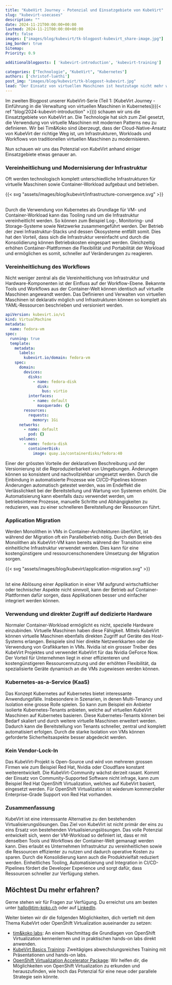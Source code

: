 ```yaml
---
title: "KubeVirt Journey - Potenzial und Einsatzgebiete von KubeVirt"
slug: "kubevirt-usecases"
description: ""
date: 2024-11-21T00:00:00+00:00
lastmod: 2024-11-21T00:00:00+00:00
draft: false
images: ["images/blog/kubevirt/tk-blogpost-kubevirt_share-image.jpg"]
img_border: true
Sitemap:
Priority: 0.9

additionalblogposts: [ 'kubevirt-introduction', 'kubevirt-training']

categories: ["Technologie", "KubeVirt", "Kubernetes"]
authors: ['christof-luethi']
post_img: "images/blog/kubevirt/tk-blogpost-kubevirt.jpg"
lead: "Der Einsatz von virtuellen Maschinen ist heutzutage nicht mehr wegzudenken. Neben dem Ersatz von bestehenden Virtualisierungslösungen bietet KubeVirt das Potenzial um Infrastrukturen und Workflows zu modernisieren."
---
```


Im zweiten Blogpost unserer KubeVirt-Serie (Teil 1: [KubeVirt Journey - Einführung in die Verwaltung von virtuellen Maschinen in Kubernetes]({{< ref "blog/2024-kubevirt-introduction" >}})) schauen wir uns die Einsatztgebiete von KubeVirt an. Die Technologie hat sich zum Ziel gesetzt, die Verwendung von virtuelle Maschinen
mit modernen Patterns neu zu definieren. Wir bei Tim&Koko sind überzeugt, dass der Cloud-Native-Ansatz von KubeVirt der
richtige Weg ist, um Infrastrukturen, Workloads und Workflows von traditionellen virtuellen Maschinen zu modernisieren.

Nun schauen wir uns das Potenzial von KubeVirt anhand einiger Einsatzgebiete etwas genauer an.

### Vereinheitlichung und Modernisierung der Infrastruktur

Oft werden technologisch komplett unterschiedliche Infrastrukturen für virtuelle Maschinen sowie Container-Workload
aufgebaut und betrieben.

{{< svg "assets/images/blog/kubevirt/infrastructure-convergence.svg" >}}
<br /><br />

Durch die Verwendung von Kubernetes als Grundlage für VM- und Container-Workload kann das Tooling rund um die Infrastruktur
vereinheitlicht werden. So können zum Beispiel Log-, Monitoring- und Storage-Systeme sowie Netzwerke zusammengeführt
werden. Der Betrieb der zwei Infrastruktur-Stacks und dessen Ökosysteme entfällt somit. Dies hat den Vorteil, dass sich
die Infrastruktur vereinfacht und durch die Konsolidierung können Betriebskosten eingespart werden. Gleichzeitig erhöhen
Container-Plattformen die Flexibilität und Portabilität der Workload und ermöglichen es somit, schneller auf Veränderungen
zu reagieren.

### Vereinheitlichung des Workflows

Nicht weniger zentral als die Vereinheitlichung von Infrastruktur und Hardware-Komponenten ist der Einfluss auf der
Workflow-Ebene. Bekannte Tools und Workflows aus der Container-Welt können identisch auf virtuelle Maschinen angewandt
werden. Das Definieren und Verwalten von virtuellen Maschinen ist deklarativ möglich und Infrastrukturen können so
komplett als YAML-Ressourcen beschrieben und versioniert werden.

```yaml
apiVersion: kubevirt.io/v1
kind: VirtualMachine
metadata:
  name: fedora-vm
spec:
  running: true
  template:
    metadata:
      labels:
        kubevirt.io/domain: fedora-vm
    spec:
      domain:
        devices:
          disks:
            - name: fedora-disk
              disk:
                bus: virtio
          interfaces:
            - name: default
              masquerade: {}
        resources:
          requests:
            memory: 1Gi
      networks:
        - name: default
          pod: {}
      volumes:
        - name: fedora-disk
          containerDisk:
            image: quay.io/containerdisks/fedora:40
```

Einer der grössten Vorteile der deklarativen Beschreibung und der Versionierung ist die Reproduzierbarkeit von Umgebungen.
Änderungen können so konsistent und nachvollziehbar umgesetzt werden. Durch die Einbindung in automatisierte Prozesse
wie CI/CD-Pipelines können Änderungen automatisch getestet werden, was im Endeffekt die Verlässlichkeit bei der
Bereitstellung und Wartung von Systemen erhöht. Die Automatisierung kann ebenfalls dazu verwendet werden, um
betriebsinterne Prozesse, manuelle Schritte und Abhängigkeiten zu reduzieren, was zu einer schnelleren Bereitstellung
der Ressourcen führt.

### Application Migration

Werden Monolithen in VMs in Container-Architekturen überführt, ist während der Migration oft ein
Parallelbetrieb nötig. Durch den Betrieb des Monolithen als KubeVirt-VM kann bereits während der Transition eine
einheitliche Infrastruktur verwendet werden. Dies kann für eine kostengünstigere und ressourcenschonendere Umsetzung
der Migration sorgen.

{{< svg "assets/images/blog/kubevirt/application-migration.svg" >}}
<br /><br />

Ist eine Ablösung einer Applikation in einer VM aufgrund wirtschaftlicher oder technischer Aspekte nicht sinnvoll, kann
der Betrieb auf Container-Plattformen dafür sorgen, dass Applikationen besser und einfacher integriert werden können.

### Verwendung und direkter Zugriff auf dedizierte Hardware

Normaler Container-Workload ermöglicht es nicht, spezielle Hardware einzubinden. Virtuelle Maschinen haben diese
Fähigkeit. Mittels KubeVirt können virtuelle Maschinen ebenfalls direkten Zugriff auf Geräte des Host-Systems erlangen.
Beispiele sind hier direkte Netzwerkkarten oder die Verwendung von Grafikkarten in VMs. Nvidia ist ein grosser Treiber
des KubeVirt Projektes und verwendet KubeVirt für das Nvidia GeForce Now. Der Vorteil für Unternehmen liegt in einer
effizienteren und kostengünstigeren Ressourcennutzung und der erhöhten Flexibilität, da spezialisierte Geräte dynamisch
an die VMs zugewiesen werden können.

### Kubernetes-as-a-Service (KaaS)

Das Konzept Kubernetes auf Kubernetes bietet interessante Anwendungsfälle. Insbesondere in Szenarien, in denen
Multi-Tenancy und Isolation eine grosse Rolle spielen. So kann zum Beispiel ein Anbieter isolierte Kubernetes-Tenants
anbieten, welche auf virtuellen KubeVirt Maschinen auf Kubernetes basieren. Diese Kubernetes-Tenants können bei Bedarf
skaliert und durch weitere virtuelle Maschinen erweitert werden. Dadurch kann die Bereitstellung von Tenants schneller, zentral
und komplett automatisiert erfolgen. Durch die starke Isolation von VMs können geforderte Sicherheitsaspekte besser abgedeckt
werden.

### Kein Vendor-Lock-In

Das KubeVirt-Projekt is Open-Source und wird von mehreren grossen Firmen wie zum Beispiel Red Hat, Nvidia oder
Cloudflare konstant weiterentwickelt. Die KubeVirt-Community wächst derzeit rasant. Kommt der Einsatz von
Community-Supported Software nicht infrage, kann zum Beispiel Red Hat OpenShift Virtualization, welches auf KubeVirt
basiert, eingesetzt werden. Für OpenShift Virtualization ist wiederum kommerzieller Enterprise-Grade Support von Red Hat
vorhanden.

### Zusammenfassung

KubeVirt ist eine interessante Alternative zu den bestehenden Virtualisierungslösungen. Das Ziel von KubeVirt ist nicht
primär der eins zu eins Ersatz von bestehenden Virtualisierungslösungen. Das volle Potenzial entwickelt sich, wenn der
VM-Workload so definiert ist, dass er mit denselben Tools und Workflows der Container-Welt gemanagt werden kann. Dies
erlaubt es Unternehmen Infrastruktur zu vereinheitlichen sowie die Ressourcen effizienter zu nutzen und dadurch operative
Kosten zu sparen. Durch die Konsolidierung kann auch die Produktvielfalt reduziert werden. Einheitliches Tooling,
Automatisierung und Integration in CI/CD-Pipelines fördert die Developer Experience und sorgt dafür, dass Ressourcen
schneller zur Verfügung stehen.

## Möchtest Du mehr erfahren?

Gerne stehen wir für Fragen zur Verfügung. Du erreichst uns am besten unter [hallo@tim-koko.ch](mailto:hallo@tim-koko.ch)&nbsp;oder auf [LinkedIn](https://www.linkedin.com/company/tim-koko).

Weiter bieten wir dir die folgenden Möglichkeiten, dich vertieft mit dem Thema KubeVirt oder OpenShift Virtualization auseinander zu setzen:

- [tim&koko labs](https://tim-koko.ch/labs/): An einem Nachmittag die Grundlagen von OpenShift Virtualization kennenlernen und in praktischen hands-on labs direkt anwenden.
- [KubeVirt Basics Training](https://acend.ch/trainings/kubevirt/): Zweitägiges abwechslungsreiches Training mit Präsentationen und hands-on labs.
- [OpenShift Virtualization Accelerator Package](https://tim-koko.ch/services/openshift-virtualization-accelerator/): Wir helfen dir, die Möglichkeiten von OpenShift Virtualization zu erkunden und herauszufinden, wie hoch das Potenzial für eine neue oder parallele Strategie sein
  könnte.
